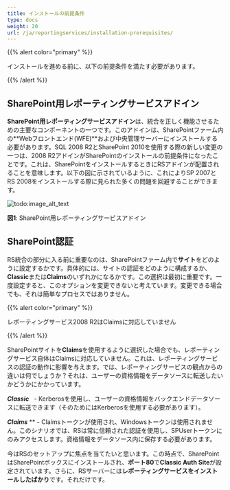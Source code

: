 ```yaml
---
title: インストールの前提条件
type: docs
weight: 20
url: /ja/reportingservices/installation-prerequisites/
---
```


{{% alert color="primary" %}} 

インストールを進める前に、以下の前提条件を満たす必要があります。 

{{% /alert %}} 
## **SharePoint用レポーティングサービスアドイン**
**SharePoint用レポーティングサービスアドイン**は、統合を正しく機能させるための主要なコンポーネントの一つです。このアドインは、SharePointファーム内の**Webフロントエンド(WFE)**および中央管理サーバーにインストールする必要があります。SQL 2008 R2とSharePoint 2010を使用する際の新しい変更の一つは、2008 R2アドインがSharePointのインストールの前提条件になったことです。これは、SharePointをインストールするときにRSアドインが配置されることを意味します。以下の図に示されているように、これによりSP 2007とRS 2008をインストールする際に見られた多くの問題を回避することができます。 

![todo:image_alt_text](installation-prerequisites_1.png)


**図1**: SharePoint用レポーティングサービスアドイン 
## **SharePoint認証**
RS統合の部分に入る前に重要なのは、SharePointファーム内で**サイト**をどのように設定するかです。具体的には、サイトの認証をどのように構成するか、**Classic**または**Claims**のいずれかになるかです。この選択は最初に重要です。一度設定すると、このオプションを変更できないと考えています。変更できる場合でも、それは簡単なプロセスではありません。 

{{% alert color="primary" %}} 

レポーティングサービス2008 R2はClaimsに対応していません 

{{% /alert %}} 

SharePointサイトを**Claims**を使用するように選択した場合でも、レポーティングサービス自体はClaimsに対応していません。これは、レポーティングサービスの認証の動作に影響を与えます。では、レポーティングサービスの観点からの違いは何でしょうか？それは、ユーザーの資格情報をデータソースに転送したいかどうかにかかっています。 

***Classic***   - Kerberosを使用し、ユーザーの資格情報をバックエンドデータソースに転送できます（そのためにはKerberosを使用する必要があります）。 

***Claims*** ** - Claimsトークンが使用され、Windowsトークンは使用されません。このシナリオでは、RSは常に信頼された認証を使用し、SPUserトークンにのみアクセスします。資格情報をデータソース内に保存する必要があります。 

今はRSのセットアップに焦点を当てたいと思います。この時点で、SharePointはSharePointボックスにインストールされ、**ポート80**で**Classic Auth Site**が設定されています。さらに、RSサーバーには**レポーティングサービスをインストールしたばかり**です。それだけです。